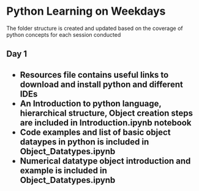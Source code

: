 # Python Learning on Weekdays

<html>
	<p> The folder structure is created and updated based on the coverage of python concepts for each session conducted</p>
	<h2> Day 1 <h2>
	<ul>
		<li> Resources file contains useful links to download and install python and different IDEs</li>
		<li> An Introduction to python language, hierarchical structure, Object creation steps are included in Introduction.ipynb notebook</li>
		<li> Code examples and list of basic object dataypes in python is included in   Object_Datatypes.ipynb</li>
		<li> Numerical datatype object introduction and example is included in Object_Datatypes.ipynb</li>
	</ul>
</html>


